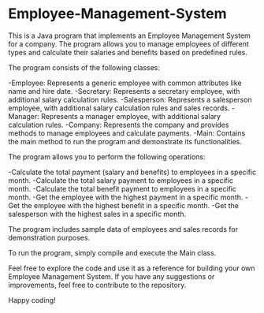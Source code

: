 # Employee-Management-System
This is a Java program that implements an Employee Management System for a company. The program allows you to manage employees of different types and calculate their salaries and benefits based on predefined rules.

The program consists of the following classes:

-Employee: Represents a generic employee with common attributes like name and hire date.
-Secretary: Represents a secretary employee, with additional salary calculation rules.
-Salesperson: Represents a salesperson employee, with additional salary calculation rules and sales records.
-Manager: Represents a manager employee, with additional salary calculation rules.
-Company: Represents the company and provides methods to manage employees and calculate payments.
-Main: Contains the main method to run the program and demonstrate its functionalities.

The program allows you to perform the following operations:

-Calculate the total payment (salary and benefits) to employees in a specific month.
-Calculate the total salary payment to employees in a specific month.
-Calculate the total benefit payment to employees in a specific month.
-Get the employee with the highest payment in a specific month.
-Get the employee with the highest benefit in a specific month.
-Get the salesperson with the highest sales in a specific month.

The program includes sample data of employees and sales records for demonstration purposes.

To run the program, simply compile and execute the Main class.

Feel free to explore the code and use it as a reference for building your own Employee Management System. If you have any suggestions or improvements, feel free to contribute to the repository.

Happy coding!